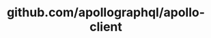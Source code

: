 ---
layout: post
title: github.com/apollographql/apollo-client
categories: link
tags: [انگلیسی, گیت‌هاب, برنامه‌نویسی]
---